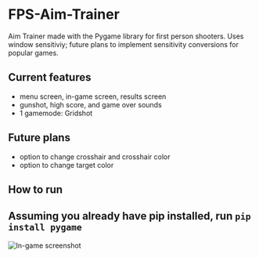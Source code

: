 # FPS-Aim-Trainer
Aim Trainer made with the Pygame library for first person shooters. Uses window sensitiviy; future plans to implement sensitivity conversions for popular games.

## Current features
- menu screen, in-game screen, results screen
- gunshot, high score, and game over sounds
- 1 gamemode: Gridshot

## Future plans
- option to change crosshair and crosshair color
- option to change target color


## How to run
Assuming you already have pip installed, run
`pip install pygame`
---

![In-game screenshot](https://i.gyazo.com/46d6044aa49e8e65a012b46a90eacf9f.png)
